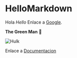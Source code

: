 # HelloMarkdown
Hola *Hello*
Enlace a [Google](https://www.google.es/).

**The Green Man** :star_struck:

![Hulk](https://external-content.duckduckgo.com/iu/?u=https%3A%2F%2Fi.pinimg.com%2Foriginals%2Fa4%2Ff6%2F4e%2Fa4f64e2f68f0112daebb13c28959145c.jpg&f=1&nofb=1)

Enlace a [Documentacion](docs.md)
